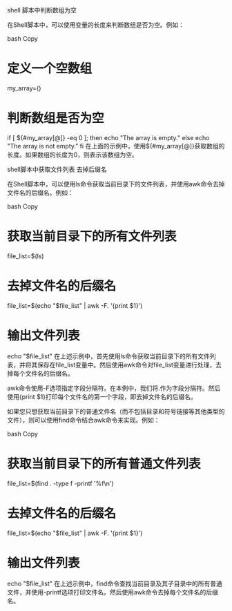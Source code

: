 shell 脚本中判断数组为空

在Shell脚本中，可以使用变量的长度来判断数组是否为空。例如：

bash
Copy
# 定义一个空数组
my_array=()

# 判断数组是否为空
if [ ${#my_array[@]} -eq 0 ]; then
  echo "The array is empty."
else
  echo "The array is not empty."
fi
在上面的示例中，使用${#my_array[@]}获取数组的长度。如果数组的长度为0，则表示该数组为空。

shell脚本中获取文件列表 去掉后缀名

在Shell脚本中，可以使用ls命令获取当前目录下的文件列表，并使用awk命令去掉文件名的后缀名。例如：

bash
Copy
# 获取当前目录下的所有文件列表
file_list=$(ls)

# 去掉文件名的后缀名
file_list=$(echo "$file_list" | awk -F. '{print $1}')

# 输出文件列表
echo "$file_list"
在上述示例中，首先使用ls命令获取当前目录下的所有文件列表，并将其保存在file_list变量中。然后使用awk命令对file_list变量进行处理，去掉每个文件名的后缀名。

awk命令使用-F选项指定字段分隔符。在本例中，我们将.作为字段分隔符。然后使用{print $1}打印每个文件名的第一个字段，即去掉文件名的后缀名。

如果您只想获取当前目录下的普通文件名（而不包括目录和符号链接等其他类型的文件），则可以使用find命令结合awk命令来实现。例如：

bash
Copy
# 获取当前目录下的所有普通文件列表
file_list=$(find . -type f -printf '%f\n')

# 去掉文件名的后缀名
file_list=$(echo "$file_list" | awk -F. '{print $1}')

# 输出文件列表
echo "$file_list"
在上述示例中，find命令查找当前目录及其子目录中的所有普通文件，并使用-printf选项打印文件名。然后使用awk命令去掉每个文件名的后缀名。